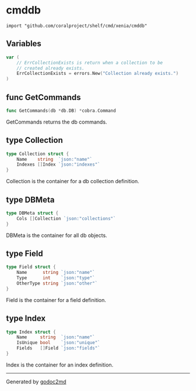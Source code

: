 
# cmddb
    import "github.com/coralproject/shelf/cmd/xenia/cmddb"





## Variables
``` go
var (
    // ErrCollectionExists is return when a collection to be
    // created already exists.
    ErrCollectionExists = errors.New("Collection already exists.")
)
```

## func GetCommands
``` go
func GetCommands(db *db.DB) *cobra.Command
```
GetCommands returns the db commands.



## type Collection
``` go
type Collection struct {
    Name    string  `json:"name"`
    Indexes []Index `json:"indexes"`
}
```
Collection is the container for a db collection definition.











## type DBMeta
``` go
type DBMeta struct {
    Cols []Collection `json:"collections"`
}
```
DBMeta is the container for all db objects.











## type Field
``` go
type Field struct {
    Name      string `json:"name"`
    Type      int    `json:"type"`
    OtherType string `json:"other"`
}
```
Field is the container for a field definition.











## type Index
``` go
type Index struct {
    Name     string  `json:"name"`
    IsUnique bool    `json:"unique"`
    Fields   []Field `json:"fields"`
}
```
Index is the container for an index definition.

















- - -
Generated by [godoc2md](http://godoc.org/github.com/davecheney/godoc2md)
